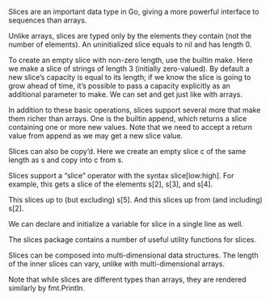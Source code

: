 Slices are an important data type in Go, giving a more powerful interface to 
sequences than arrays.

Unlike arrays, slices are typed only by the elements they contain (not the number of elements). An uninitialized slice equals to nil and has length 0.

To create an empty slice with non-zero length, use the builtin make. Here we make a slice of strings of length 3 (initially zero-valued). By default a new slice’s capacity is equal to its length; if we know the slice is going to grow ahead of time, it’s possible to pass a capacity explicitly as an additional parameter to make.
We can set and get just like with arrays.

In addition to these basic operations, slices support several more that make them richer than arrays. One is the builtin append, which returns a slice containing one or more new values. Note that we need to accept a return value from append as we may get a new slice value.

Slices can also be copy’d. Here we create an empty slice c of the same length as s and copy into c from s.

Slices support a “slice” operator with the syntax slice[low:high]. For example, this gets a slice of the elements s[2], s[3], and s[4].

This slices up to (but excluding) s[5].
And this slices up from (and including) s[2].

We can declare and initialize a variable for slice in a single line as well.

The slices package contains a number of useful utility functions for slices.

Slices can be composed into multi-dimensional data structures. The length of the inner slices can vary, unlike with multi-dimensional arrays.

Note that while slices are different types than arrays, they are rendered similarly by fmt.Println.